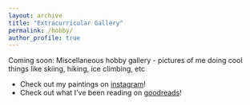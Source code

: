 ```yaml
---
layout: archive
title: "Extracurricular Gallery"
permalink: /hobby/
author_profile: true
---
```


Coming soon: Miscellaneous hobby gallery - pictures of me doing cool things like skiing, hiking, ice climbing, etc

* Check out my paintings on [instagram](https://www.instagram.com/soph_paints_stuff?utm_source=ig_web_button_share_sheet&igsh=MWd4M3U5aDRzZWJ4NA==)!
* Check out what I've been reading on [goodreads](https://www.goodreads.com/user/show/186768911-sophia-vlahakis)!
